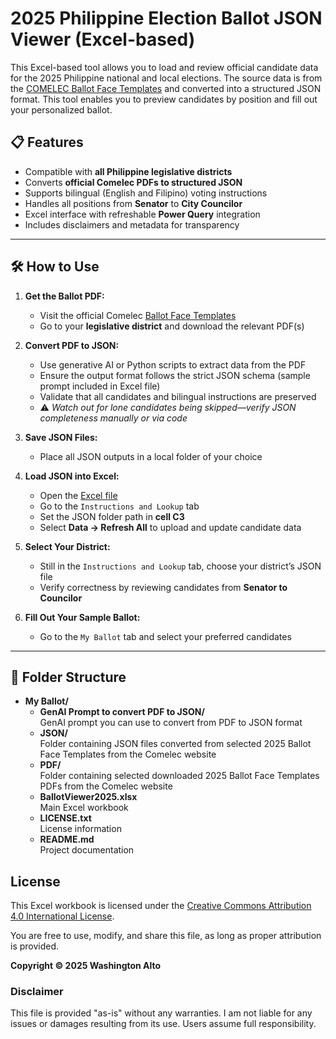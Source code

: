 # 2025 Philippine Election Ballot JSON Viewer (Excel-based)

This Excel-based tool allows you to load and review official candidate data for the 2025 Philippine national and local elections. The source data is from the [COMELEC Ballot Face Templates](https://comelec.gov.ph/?r=2025NLE/2025BallotFace) and converted into a structured JSON format. This tool enables you to preview candidates by position and fill out your personalized ballot.

## 📋 Features

- Compatible with **all Philippine legislative districts**
- Converts **official Comelec PDFs to structured JSON**
- Supports bilingual (English and Filipino) voting instructions
- Handles all positions from **Senator** to **City Councilor**
- Excel interface with refreshable **Power Query** integration
- Includes disclaimers and metadata for transparency

---

## 🛠️ How to Use

1. **Get the Ballot PDF:**
   - Visit the official Comelec [Ballot Face Templates](https://comelec.gov.ph/?r=2025NLE/2025BallotFace)
   - Go to your **legislative district** and download the relevant PDF(s)

2. **Convert PDF to JSON:**
   - Use generative AI or Python scripts to extract data from the PDF
   - Ensure the output format follows the strict JSON schema (sample prompt included in Excel file)
   - Validate that all candidates and bilingual instructions are preserved
   - ⚠️ *Watch out for lone candidates being skipped—verify JSON completeness manually or via code*

3. **Save JSON Files:**
   - Place all JSON outputs in a local folder of your choice

4. **Load JSON into Excel:**
   - Open the [Excel file](https://github.com/washingtonalto/excel/blob/master/My%20Ballot/My%20Election%20Ballot%20-%20v07.xlsx)
   - Go to the `Instructions and Lookup` tab
   - Set the JSON folder path in **cell C3**
   - Select **Data → Refresh All** to upload and update candidate data

5. **Select Your District:**
   - Still in the `Instructions and Lookup` tab, choose your district’s JSON file
   - Verify correctness by reviewing candidates from **Senator to Councilor**

6. **Fill Out Your Sample Ballot:**
   - Go to the `My Ballot` tab and select your preferred candidates

---
## 📁 Folder Structure

- **My Ballot/**
  - **GenAI Prompt to convert PDF to JSON/**  
    GenAI prompt you can use to convert from PDF to JSON format
  - **JSON/**  
    Folder containing JSON files converted from selected 2025 Ballot Face Templates from the Comelec website
  - **PDF/**  
    Folder containing selected downloaded 2025 Ballot Face Templates PDFs from the Comelec website
  - **BallotViewer2025.xlsx**  
    Main Excel workbook
  - **LICENSE.txt**  
    License information
  - **README.md**  
    Project documentation

## License

This Excel workbook is licensed under the [Creative Commons Attribution 4.0 International License](https://creativecommons.org/licenses/by/4.0/).

You are free to use, modify, and share this file, as long as proper attribution is provided.

**Copyright © 2025 Washington Alto**

### Disclaimer

This file is provided "as-is" without any warranties. I am not liable for any issues or damages resulting from its use. Users assume full responsibility.
